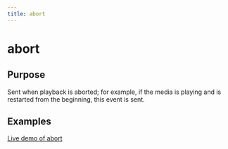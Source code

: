 ```yaml
---
title: abort
---
```

# abort #

## Purpose ##

Sent when playback is aborted; for example, if the media is playing and is restarted from the beginning, this event is sent.

## Examples ##

[Live demo of abort](http://jsfiddle.net/popcornjs/cBbBN/)

